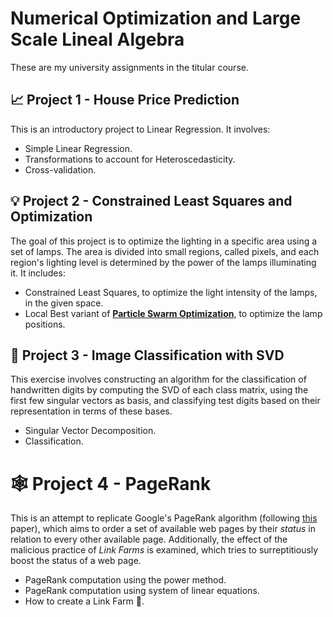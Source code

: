 # Numerical Optimization and Large Scale Lineal Algebra
These are my university assignments in the titular course.
## 📈 Project 1 - House Price Prediction
This is an introductory project to Linear Regression. It involves:
- Simple Linear Regression.
- Transformations to account for Heteroscedasticity.
- Cross-validation.

## 💡 Project 2 - Constrained Least Squares and Optimization
The goal of this project is to optimize the lighting in a specific area using a set of lamps. The area is divided into small regions, called pixels, and each region's lighting level is determined by the power of the lamps illuminating it. It includes:
- Constrained Least Squares, to optimize the light intensity of the lamps, in the given space.
- Local Best variant of [**Particle Swarm Optimization**](https://en.wikipedia.org/wiki/Particle_swarm_optimization), to optimize the lamp positions.

## 🔢 Project 3 - Image Classification with SVD
This exercise involves constructing an algorithm for the classification of handwritten digits by computing the SVD of each class matrix, using the first few singular vectors as basis, and classifying test digits based on their representation in terms of these bases.
- Singular Vector Decomposition.
- Classification.

# 🕸 Project 4 - PageRank
This is an attempt to replicate Google's PageRank algorithm (following [this](https://www.stat.uchicago.edu/~lekheng/meetings/mathofranking/ref/langville.pdf) paper), which aims to order a set of available web pages by their *status* in relation to every other available page. Additionally, the effect of the malicious practice of *Link Farms* is examined, which tries to surreptitiously boost the status of a web page.
- PageRank computation using the power method.
- PageRank computation using system of linear equations.
- How to create a Link Farm 🤫.
